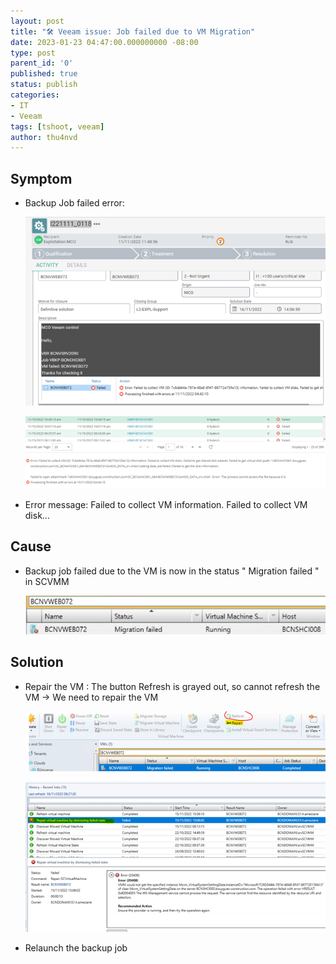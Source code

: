 ```yaml
---
layout: post
title: "🛠 Veeam issue: Job failed due to VM Migration"
date: 2023-01-23 04:47:00.000000000 -08:00
type: post
parent_id: '0'
published: true
status: publish
categories:
- IT
- Veeam
tags: [tshoot, veeam]
author: thu4nvd
---
```


## Symptom
* Backup Job failed error:  
  
   ![Alt text](/assets/2024/01/vm-mig1.png)

   ![Alt text](/assets/2024/01/vm-mig2.png)

* Error message: Failed to collect VM information. Failed to collect VM disk...


## Cause

* Backup job failed due to the VM is now in the status " Migration failed " in SCVMM  

   ![Alt text](/assets/2024/01/vm-mig3.png)

## Solution
* Repair the VM : The button Refresh is grayed out, so cannot refresh the VM -> We need to repair the VM  

  ![Alt text](/assets/2024/01/vm-mig4.png)

  ![Alt text](/assets/2024/01/vm-mig5.png)

* Relaunch the backup job  
